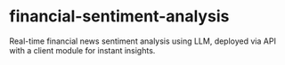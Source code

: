 # financial-sentiment-analysis
Real-time financial news sentiment analysis using LLM, deployed via API with a client module for instant insights.

